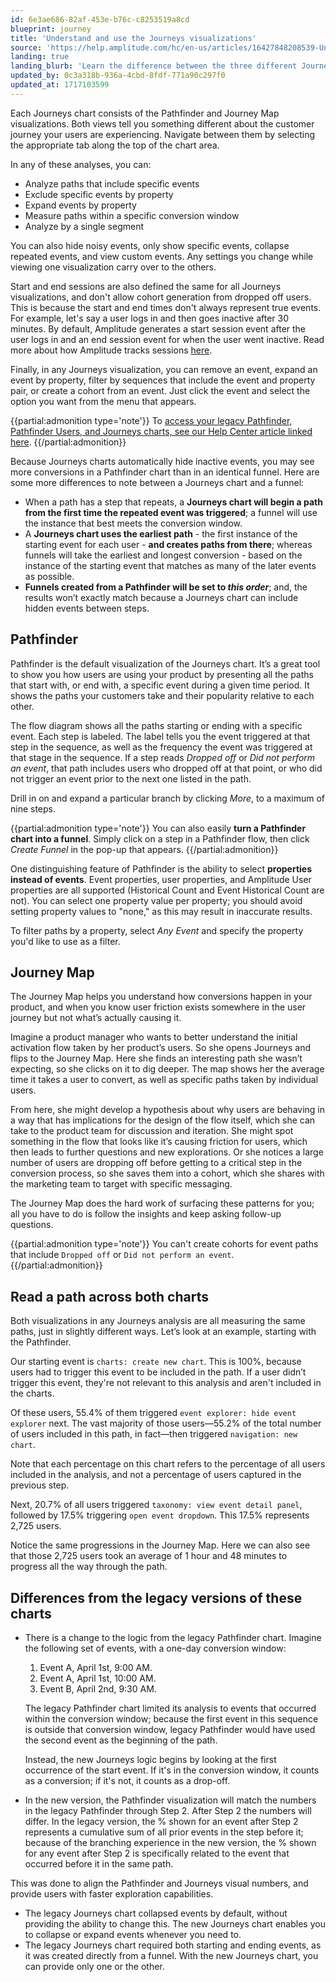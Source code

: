 ```yaml
---
id: 6e3ae686-82af-453e-b76c-c8253519a8cd
blueprint: journey
title: 'Understand and use the Journeys visualizations'
source: 'https://help.amplitude.com/hc/en-us/articles/16427848208539-Understand-and-use-the-Journeys-visualizations'
landing: true
landing_blurb: 'Learn the difference between the three different Journey visualizations'
updated_by: 0c3a318b-936a-4cbd-8fdf-771a90c297f0
updated_at: 1717103599
---
```

Each Journeys chart consists of the Pathfinder and Journey Map visualizations. Both views tell you something different about the customer journey your users are experiencing. Navigate between them by selecting the appropriate tab along the top of the chart area.

In any of these analyses, you can:

* Analyze paths that include specific events
* Exclude specific events by property
* Expand events by property
* Measure paths within a specific conversion window
* Analyze by a single segment

You can also hide noisy events, only show specific events, collapse repeated events, and view custom events. Any settings you change while viewing one visualization carry over to the others.

Start and end sessions are also defined the same for all Journeys visualizations, and don't allow cohort generation from dropped off users. This is because the start and end times don't always represent true events. For example, let's say a user logs in and then goes inactive after 30 minutes. By default, Amplitude generates a start session event after the user logs in and an end session event for when the user went inactive. Read more about how Amplitude tracks sessions [here](/docs/cdp/sources/instrument-track-sessions). 

Finally, in any Journeys visualization, you can remove an event, expand an event by property, filter by sequences that include the event and property pair, or create a cohort from an event. Just click the event and select the option you want from the menu that appears.

{{partial:admonition type='note'}}
To [access your legacy Pathfinder, Pathfinder Users, and Journeys charts, see our Help Center article linked here](/docs/analytics/charts/journeys/journeys-understand-paths).
{{/partial:admonition}}

Because Journeys charts automatically hide inactive events, you may see more conversions in a Pathfinder chart than in an identical funnel. Here are some more differences to note between a Journeys chart and a funnel:

* When a path has a step that repeats, a **Journeys chart will begin a path from the first time the repeated event was triggered**; a funnel will use the instance that best meets the conversion window.
* A **Journeys chart uses the earliest path** - the first instance of the starting event for each user - **and creates paths from there**; whereas funnels will take the earliest and longest conversion - based on the instance of the starting event that matches as many of the later events as possible.
* **Funnels created from a Pathfinder will be set to *this order***; and, the results won’t exactly match because a Journeys chart can include hidden events between steps.

## Pathfinder

Pathfinder is the default visualization of the Journeys chart. It’s a great tool to show you how users are using your product by presenting all the paths that start with, or end with, a specific event during a given time period. It shows the paths your customers take and their popularity relative to each other. 

The flow diagram shows all the paths starting or ending with a specific event. Each step is labeled. The label tells you the event triggered at that step in the sequence, as well as the frequency the event was triggered at that stage in the sequence. If a step reads *Dropped off* or *Did not perform an event*, that path includes users who dropped off at that point, or who did not trigger an event prior to the next one listed in the path.

Drill in on and expand a particular branch by clicking *More*, to a maximum of nine steps.

{{partial:admonition type='note'}}
You can also easily **turn a Pathfinder chart into a funnel**. Simply click on a step in a Pathfinder flow, then click *Create Funnel* in the pop-up that appears.
{{/partial:admonition}}

One distinguishing feature of Pathfinder is the ability to select **properties instead of events**. Event properties, user properties, and Amplitude User properties are all supported (Historical Count and Event Historical Count are not). You can select one property value per property; you should avoid setting property values to "none," as this may result in inaccurate results.

To filter paths by a property, select *Any Event* and specify the property you'd like to use as a filter.

## Journey Map

The Journey Map helps you understand how conversions happen in your product, and when you know user friction exists somewhere in the user journey but not what’s actually causing it.

Imagine a product manager who wants to better understand the initial activation flow taken by her product’s users. So she opens Journeys and flips to the Journey Map. Here she finds an interesting path she wasn’t expecting, so she clicks on it to dig deeper. The map shows her the average time it takes a user to convert, as well as specific paths taken by individual users.

From here, she might develop a hypothesis about why users are behaving in a way that has implications for the design of the flow itself, which she can take to the product team for discussion and iteration. She might spot something in the flow that looks like it’s causing friction for users, which then leads to further questions and new explorations. Or she notices a large number of users are dropping off before getting to a critical step in the conversion process, so she saves them into a cohort, which she shares with the marketing team to target with specific messaging.

The Journey Map does the hard work of surfacing these patterns for you; all you have to do is follow the insights and keep asking follow-up questions.

{{partial:admonition type='note'}}
You can't create cohorts for event paths that include `Dropped off` or `Did not perform an event`.
{{/partial:admonition}}

## Read a path across both charts

Both visualizations in any Journeys analysis are all measuring the same paths, just in slightly different ways. Let’s look at an example, starting with the Pathfinder.

Our starting event is `charts: create new chart`. This is 100%, because users had to trigger this event to be included in the path. If a user didn’t trigger this event, they're not relevant to this analysis and aren't included in the charts.

Of these users, 55.4% of them triggered `event explorer: hide event explorer` next. The vast majority of those users—55.2% of the total number of users included in this path, in fact—then triggered `navigation: new chart`.

Note that each percentage on this chart refers to the percentage of all users included in the analysis, and not a percentage of users captured in the previous step.

Next, 20.7% of all users triggered `taxonomy: view event detail panel`, followed by 17.5% triggering `open event dropdown`. This 17.5% represents 2,725 users.

Notice the same progressions in the Journey Map. Here we can also see that those 2,725 users took an average of 1 hour and 48 minutes to progress all the way through the path.

## Differences from the legacy versions of these charts

* There is a change to the logic from the legacy Pathfinder chart. Imagine the following set of events, with a one-day conversion window:

    1. Event A, April 1st, 9:00 AM.
    2. Event A, April 1st, 10:00 AM.
    3. Event B, April 2nd, 9:30 AM.

	The legacy Pathfinder chart limited its analysis to events that occurred within the conversion window; because the first event in this sequence is outside that conversion window, legacy Pathfinder would have used the second event as the beginning of the path.

	Instead, the new Journeys logic begins by looking at the first occurrence of the start event. If it's in the conversion window, it counts as a conversion; if it's not, it counts as a drop-off.

* In the new version, the Pathfinder visualization will match the numbers in the legacy Pathfinder through Step 2. After Step 2 the numbers will differ. In the legacy version, the % shown for an event after Step 2 represents a cumulative sum of all prior events in the step before it; because of the branching experience in the new version, the % shown for any event after Step 2 is specifically related to the event that occurred before it in the same path.

This was done to align the Pathfinder and Journeys visual numbers, and provide users with faster exploration capabilities.

* The legacy Journeys chart collapsed events by default, without providing the ability to change this. The new Journeys chart enables you to collapse or expand events whenever you need to.
* The legacy Journeys chart required both starting and ending events, as it was created directly from a funnel. With the new Journeys chart, you can provide only one or the other.